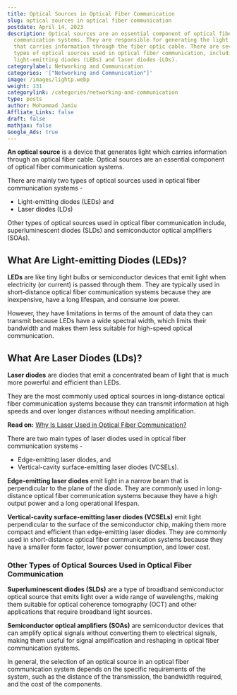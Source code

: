 ```yaml
---
title: Optical Sources in Optical Fiber Communication
slug: optical sources in optical fiber communication
postdate: April 14, 2023
description: Optical sources are an essential component of optical fiber
  communication systems. They are responsible for generating the light signal
  that carries information through the fiber optic cable. There are several
  types of optical sources used in optical fiber communication, including
  light-emitting diodes (LEDs) and laser diodes (LDs).
categorylabel: Networking and Communication
categories: '["Networking and Communication"]'
image: /images/lightp.webp
weight: 131
categorylink: /categories/networking-and-communication
type: posts
author: Mohammad Jamiu
Affliate_Links: false
draft: false
mathjax: false
Google_Ads: true
---
```

**An optical source** is a device that generates light which carries information through an optical fiber cable. Optical sources are an essential component of optical fiber communication systems. 

There are mainly two types of optical sources used in optical fiber communication systems - 

* Light-emitting diodes (LEDs) and
* Laser diodes (LDs)

Other types of optical sources used in optical fiber communication include, superluminescent diodes (SLDs) and semiconductor optical amplifiers (SOAs).

## What Are Light-emitting Diodes (LEDs)?

**LEDs** are like tiny light bulbs or semiconductor devices that emit light when electricity (or current) is passed through them. They are typically used in short-distance optical fiber communication systems because they are inexpensive, have a long lifespan, and consume low power. 

However, they have limitations in terms of the amount of data they can transmit because LEDs have a wide spectral width, which limits their bandwidth and makes them less suitable for high-speed optical communication.

## What Are Laser Diodes (LDs)?

**Laser diodes** are diodes that emit a concentrated beam of light that is much more powerful and efficient than LEDs. 

They are the most commonly used optical sources in long-distance optical fiber communication systems because they can transmit information at high speeds and over longer distances without needing amplification. 

**Read on:** [Why Is Laser Used in Optical Fiber Communication?](/networking/why-is-laser-used-in-optical-fiber-communication/)

There are two main types of laser diodes used in optical fiber communication systems -

* Edge-emitting laser diodes, and 
* Vertical-cavity surface-emitting laser diodes (VCSELs).

**Edge-emitting laser diodes** emit light in a narrow beam that is perpendicular to the plane of the diode. They are commonly used in long-distance optical fiber communication systems because they have a high output power and a long operational lifespan.

**Vertical-cavity surface-emitting laser diodes (VCSELs)** emit light perpendicular to the surface of the semiconductor chip, making them more compact and efficient than edge-emitting laser diodes. They are commonly used in short-distance optical fiber communication systems because they have a smaller form factor, lower power consumption, and lower cost.

### Other Types of Optical Sources Used in Optical Fiber Communication

**Superluminescent diodes (SLDs)** are a type of broadband semiconductor optical source that emits light over a wide range of wavelengths, making them suitable for optical coherence tomography (OCT) and other applications that require broadband light sources. 

**Semiconductor optical amplifiers (SOAs)** are semiconductor devices that can amplify optical signals without converting them to electrical signals, making them useful for signal amplification and reshaping in optical fiber communication systems.

In general, the selection of an optical source in an optical fiber communication system depends on the specific requirements of the system, such as the distance of the transmission, the bandwidth required, and the cost of the components.